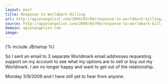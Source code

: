 ```yaml
---
layout: post
title: Response to Worldmark Billing
url: http://apievangelist.com/2009/03/09/response-to-worldmark-billing/
source: http://apievangelist.com/2009/03/09/response-to-worldmark-billing/
domain: apievangelist.com
image: 
---
```

{% include JB/setup %}<p>So I sent an email to 3 separate Worldmark email addresses requesting support on my account to see what my options are to sell or buy out my Worldmark. I am no longer happy and want to get out of the relationship.<p></p>
Monday 3/9/2009 and I have still yet to hear from anyone.</p>
